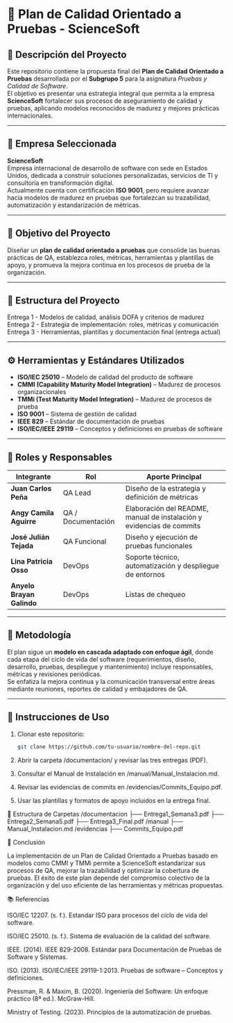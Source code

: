 # 🧪 Plan de Calidad Orientado a Pruebas - ScienceSoft

## 📘 Descripción del Proyecto
Este repositorio contiene la propuesta final del **Plan de Calidad Orientado a Pruebas** desarrollada por el **Subgrupo 5** para la asignatura *Pruebas y Calidad de Software*.  
El objetivo es presentar una estrategia integral que permita a la empresa **ScienceSoft** fortalecer sus procesos de aseguramiento de calidad y pruebas, aplicando modelos reconocidos de madurez y mejores prácticas internacionales.

---

## 🏢 Empresa Seleccionada
**ScienceSoft**  
Empresa internacional de desarrollo de software con sede en Estados Unidos, dedicada a construir soluciones personalizadas, servicios de TI y consultoría en transformación digital.  
Actualmente cuenta con certificación **ISO 9001**, pero requiere avanzar hacia modelos de madurez en pruebas que fortalezcan su trazabilidad, automatización y estandarización de métricas.

---

## 🎯 Objetivo del Proyecto
Diseñar un **plan de calidad orientado a pruebas** que consolide las buenas prácticas de QA, establezca roles, métricas, herramientas y plantillas de apoyo, y promueva la mejora continua en los procesos de prueba de la organización.

---

## 🧩 Estructura del Proyecto
Entrega 1 - Modelos de calidad, análisis DOFA y criterios de madurez
Entrega 2 - Estrategia de implementación: roles, métricas y comunicación
Entrega 3 - Herramientas, plantillas y documentación final (entrega actual)

---

## ⚙️ Herramientas y Estándares Utilizados
- **ISO/IEC 25010** – Modelo de calidad del producto de software  
- **CMMI (Capability Maturity Model Integration)** – Madurez de procesos organizacionales  
- **TMMi (Test Maturity Model Integration)** – Madurez de procesos de prueba  
- **ISO 9001** – Sistema de gestión de calidad  
- **IEEE 829** – Estándar de documentación de pruebas  
- **ISO/IEC/IEEE 29119** – Conceptos y definiciones en pruebas de software  

---

## 👥 Roles y Responsables
| Integrante | Rol | Aporte Principal |
|-------------|------|------------------|
| **Juan Carlos Peña** | QA Lead | Diseño de la estrategia y definición de métricas |
| **Angy Camila Aguirre** | QA / Documentación | Elaboración del README, manual de instalación y evidencias de commits |
| **José Julián Tejada** | QA Funcional | Diseño y ejecución de pruebas funcionales |
| **Lina Patricia Osso** | DevOps | Soporte técnico, automatización y despliegue de entornos |
| **Anyelo Brayan Galindo** | DevOps | Listas de chequeo |


---

## 🧠 Metodología
El plan sigue un **modelo en cascada adaptado con enfoque ágil**, donde cada etapa del ciclo de vida del software (requerimientos, diseño, desarrollo, pruebas, despliegue y mantenimiento) incluye responsables, métricas y revisiones periódicas.  
Se enfatiza la mejora continua y la comunicación transversal entre áreas mediante reuniones, reportes de calidad y embajadores de QA.

---

## 🚀 Instrucciones de Uso
1. Clonar este repositorio:  
   ```bash
   git clone https://github.com/tu-usuario/nombre-del-repo.git
2. Abrir la carpeta /documentacion/ y revisar las tres entregas (PDF).

3. Consultar el Manual de Instalación en /manual/Manual_Instalacion.md.

4. Revisar las evidencias de commits en /evidencias/Commits_Equipo.pdf.

5. Usar las plantillas y formatos de apoyo incluidos en la entrega final.

📂 Estructura de Carpetas
/documentacion
    ├── Entrega1_Semana3.pdf
    ├── Entrega2_Semana5.pdf
    ├── Entrega3_Final.pdf
/manual
    ├── Manual_Instalacion.md
/evidencias
    ├── Commits_Equipo.pdf

🏁 Conclusión

La implementación de un Plan de Calidad Orientado a Pruebas basado en modelos como CMMI y TMMi permite a ScienceSoft estandarizar sus procesos de QA, mejorar la trazabilidad y optimizar la cobertura de pruebas.
El éxito de este plan depende del compromiso colectivo de la organización y del uso eficiente de las herramientas y métricas propuestas.

📚 Referencias

ISO/IEC 12207. (s. f.). Estandar ISO para procesos del ciclo de vida del software.

ISO/IEC 25010. (s. f.). Sistema de evaluación de la calidad del software.

IEEE. (2014). IEEE 829-2008. Estándar para Documentación de Pruebas de Software y Sistemas.

ISO. (2013). ISO/IEC/IEEE 29119-1:2013. Pruebas de software – Conceptos y definiciones.

Pressman, R. & Maxim, B. (2020). Ingeniería del Software: Un enfoque práctico (8ª ed.). McGraw-Hill.

Ministry of Testing. (2023). Principios de la automatización de pruebas.
